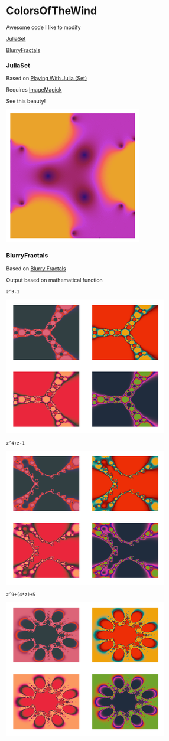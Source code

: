 # ColorsOfTheWind

Awesome code I like to modify

[JuliaSet](https://github.com/ArtieLadie/ColorsOfTheWind/blob/master/README.md#juliaset)

[BlurryFractals](https://github.com/ArtieLadie/ColorsOfTheWind/blob/master/README.md#blurryfractals)

### JuliaSet

Based on [Playing With Julia (Set)](https://fronkonstin.com/2016/05/17/playing-with-julia-set/)

Requires [ImageMagick](https://www.imagemagick.org/script/download.php)

See this beauty!

![Julia Set](https://github.com/ArtieLadie/ColorsOfTheWind/blob/master/JuliaSet/julia.gif)

### BlurryFractals

Based on [Blurry Fractals](https://fronkonstin.com/2014/03/27/blurry-fractals/)

Output based on mathematical function

`z^3-1`

![Blurry 1](https://github.com/ArtieLadie/ColorsOfTheWind/blob/master/BlurryFractals/Blurry1.png)

`z^4+z-1`

![Blurry 2](https://github.com/ArtieLadie/ColorsOfTheWind/blob/master/BlurryFractals/Blurry2.png)

`z^9+(4*z)+5`

![Blurry 3](https://github.com/ArtieLadie/ColorsOfTheWind/blob/master/BlurryFractals/Blurry3.png)
